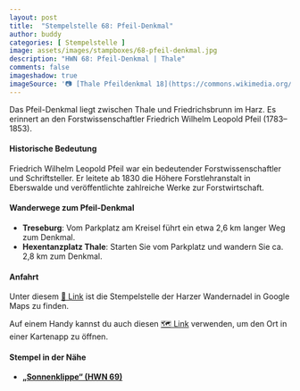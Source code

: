 ```yaml
---
layout: post
title:  "Stempelstelle 68: Pfeil-Denkmal"
author: buddy
categories: [ Stempelstelle ]
image: assets/images/stampboxes/68-pfeil-denkmal.jpg
description: "HWN 68: Pfeil-Denkmal | Thale"
comments: false
imageshadow: true
imageSource: '📷 [Thale Pfeildenkmal 18](https://commons.wikimedia.org/wiki/File:Thale_Pfeildenkmal_18.jpg) von <bdi><a href="https://www.wikidata.org/wiki/Q61974823" class="extiw" title="d:Q61974823"><span title="deutscher Journalist und Amateurfotograf">Jan-Herm Janßen</span></a></bdi> unter Lizenz [CC BY-SA 4.0](https://creativecommons.org/licenses/by-sa/4.0)'
---
```


Das Pfeil-Denkmal liegt zwischen Thale und Friedrichsbrunn im Harz. Es erinnert an den Forstwissenschaftler Friedrich Wilhelm Leopold Pfeil (1783–1853).

#### Historische Bedeutung

Friedrich Wilhelm Leopold Pfeil war ein bedeutender Forstwissenschaftler und Schriftsteller. Er leitete ab 1830 die Höhere Forstlehranstalt in Eberswalde und veröffentlichte zahlreiche Werke zur Forstwirtschaft.

#### Wanderwege zum Pfeil-Denkmal

- **Treseburg**: Vom Parkplatz am Kreisel führt ein etwa 2,6 km langer Weg zum Denkmal.
- **Hexentanzplatz Thale**: Starten Sie vom Parkplatz und wandern Sie ca. 2,8 km zum Denkmal.

#### Anfahrt

Unter diesem [📍 Link](https://www.google.com/maps/dir/?api=1&origin=&destination=51.71732%2C%2011.00223) ist die Stempelstelle der Harzer Wandernadel in Google Maps zu finden.

<div class="android-only">
  Auf einem Handy kannst du auch diesen 
  <a href="geo:51.71732,11.00223">🗺️ Link</a> 
  verwenden, um den Ort in einer Kartenapp zu öffnen.
  <p></p>
</div>

#### Stempel in der Nähe

- [**„Sonnenklippe“ (HWN 69)**](/stempelstelle-69-sonnenklippe-bodetal)
